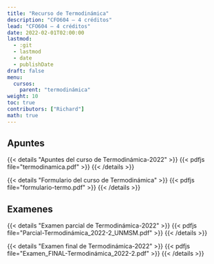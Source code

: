 ```yaml
---
title: "Recurso de Termodinámica"
description: "CFO604 — 4 créditos"
lead: "CFO604 — 4 créditos"
date: 2022-02-01T02:00:00
lastmod:
  - :git
  - lastmod
  - date
  - publishDate
draft: false
menu:
  cursos:
    parent: "termodinámica"
weight: 10
toc: true
contributors: ["Richard"]
math: true
---
```


## Apuntes

{{< details "Apuntes del curso de Termodinámica-2022" >}} {{< pdfjs file="termodinamica.pdf" >}} {{< /details >}}

{{< details "Formulario del curso de Termodinámica" >}} {{< pdfjs file="formulario-termo.pdf" >}} {{< /details >}}

## Examenes

{{< details "Examen parcial de Termodinámica-2022" >}} {{< pdfjs file="Parcial-Termodinámica_2022-2_UNMSM.pdf" >}} {{< /details >}}

{{< details "Examen final de Termodinámica-2022" >}} {{< pdfjs file="Examen_FINAL-Termodinámica_2022-2.pdf" >}} {{< /details >}}
